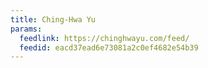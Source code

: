 ```yaml
---
title: Ching-Hwa Yu
params:
  feedlink: https://chinghwayu.com/feed/
  feedid: eacd37ead6e73081a2c0ef4682e54b39
---
```

